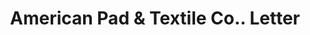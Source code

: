 ---
doi: 10.7916/D8GJ0W30
date_other: '1914'
date_other_textual: '1914'
form: correspondence
genre:
- Letters (correspondence)
name:
- American Pad & Textile Co.
object_in_context_url: https://biggert.cul.columbia.edu/items/view/ave_biggert_01306
subject_hierarchical_geographic:
- Greenfield, Ohio, United States
subject_name:
- American Pad & Textile Co.
title: American Pad & Textile Co.. Letter
sort_title: American Pad & Textile Co.. Letter
call_number: ave_biggert_01306
coordinates:
- 39.35166666666667,-83.3863888888889
pid: ave_biggert_01306
identifiers: ave_biggert_01306
thumbnail: https://derivativo-2.library.columbia.edu/iiif/2/ldpd:343217/full/!256,256/0/native.jpg
permalink: "/items/ave_biggert_01306/"
layout: iiif-image-page
---
